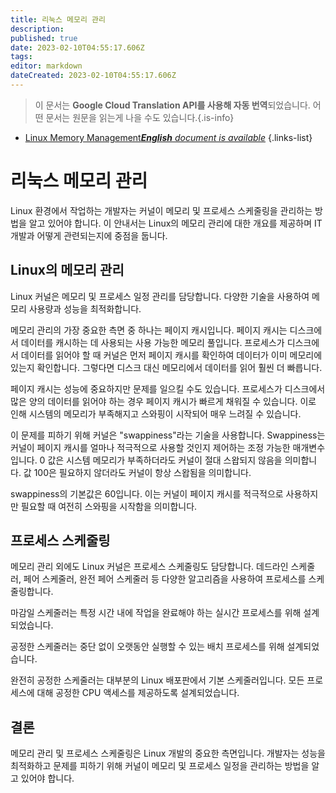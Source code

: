 ```yaml
---
title: 리눅스 메모리 관리
description: 
published: true
date: 2023-02-10T04:55:17.606Z
tags: 
editor: markdown
dateCreated: 2023-02-10T04:55:17.606Z
---
```


> 이 문서는 **Google Cloud Translation API를 사용해 자동 번역**되었습니다.
어떤 문서는 원문을 읽는게 나을 수도 있습니다.{.is-info}



- [Linux Memory Management***English** document is available*](/en/Knowledge-base/Linux/linux-memory-management)
{.links-list}


# 리눅스 메모리 관리

Linux 환경에서 작업하는 개발자는 커널이 메모리 및 프로세스 스케줄링을 관리하는 방법을 알고 있어야 합니다. 이 안내서는 Linux의 메모리 관리에 대한 개요를 제공하며 IT 개발과 어떻게 관련되는지에 중점을 둡니다.

## Linux의 메모리 관리

Linux 커널은 메모리 및 프로세스 일정 관리를 담당합니다. 다양한 기술을 사용하여 메모리 사용량과 성능을 최적화합니다.

메모리 관리의 가장 중요한 측면 중 하나는 페이지 캐시입니다. 페이지 캐시는 디스크에서 데이터를 캐시하는 데 사용되는 사용 가능한 메모리 풀입니다. 프로세스가 디스크에서 데이터를 읽어야 할 때 커널은 먼저 페이지 캐시를 확인하여 데이터가 이미 메모리에 있는지 확인합니다. 그렇다면 디스크 대신 메모리에서 데이터를 읽어 훨씬 더 빠릅니다.

페이지 캐시는 성능에 중요하지만 문제를 일으킬 수도 있습니다. 프로세스가 디스크에서 많은 양의 데이터를 읽어야 하는 경우 페이지 캐시가 빠르게 채워질 수 있습니다. 이로 인해 시스템의 메모리가 부족해지고 스와핑이 시작되어 매우 느려질 수 있습니다.

이 문제를 피하기 위해 커널은 "swappiness"라는 기술을 사용합니다. Swappiness는 커널이 페이지 캐시를 얼마나 적극적으로 사용할 것인지 제어하는 조정 가능한 매개변수입니다. 0 값은 시스템 메모리가 부족하더라도 커널이 절대 스왑되지 않음을 의미합니다. 값 100은 필요하지 않더라도 커널이 항상 스왑됨을 의미합니다.

swappiness의 기본값은 60입니다. 이는 커널이 페이지 캐시를 적극적으로 사용하지만 필요할 때 여전히 스와핑을 시작함을 의미합니다.

## 프로세스 스케줄링

메모리 관리 외에도 Linux 커널은 프로세스 스케줄링도 담당합니다. 데드라인 스케줄러, 페어 스케줄러, 완전 페어 스케줄러 등 다양한 알고리즘을 사용하여 프로세스를 스케줄링합니다.

마감일 스케줄러는 특정 시간 내에 작업을 완료해야 하는 실시간 프로세스를 위해 설계되었습니다.

공정한 스케줄러는 중단 없이 오랫동안 실행할 수 있는 배치 프로세스를 위해 설계되었습니다.

완전히 공정한 스케줄러는 대부분의 Linux 배포판에서 기본 스케줄러입니다. 모든 프로세스에 대해 공정한 CPU 액세스를 제공하도록 설계되었습니다.

## 결론

메모리 관리 및 프로세스 스케줄링은 Linux 개발의 중요한 측면입니다. 개발자는 성능을 최적화하고 문제를 피하기 위해 커널이 메모리 및 프로세스 일정을 관리하는 방법을 알고 있어야 합니다.